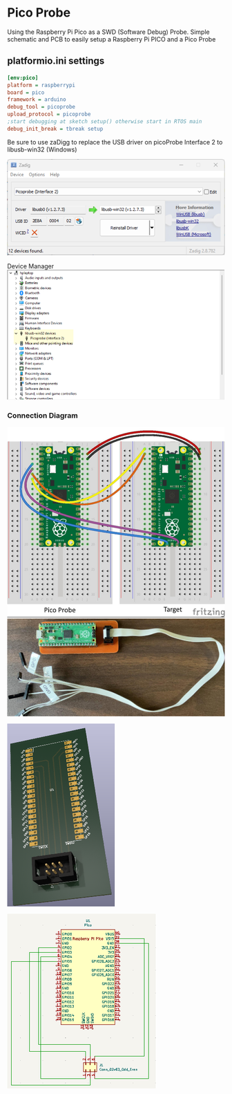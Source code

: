 # Pico Probe 
Using the Raspberry Pi Pico as a SWD (Software Debug) Probe.  Simple schematic and PCB to easily setup a Raspberry Pi PICO and a Pico Probe

## platformio.ini settings 
```ini
[env:pico]
platform = raspberrypi
board = pico
framework = arduino
debug_tool = picoprobe
upload_protocol = picoprobe
;start debugging at sketch setup() otherwise start in RTOS main
debug_init_break = tbreak setup

```
Be sure to use zaDigg to replace the USB driver on picoProbe Interface 2 to libusb-win32 (Windows)

![zadigg](./content/zadigg.png)

Device Manager
![Device Manger](./content/devices.png)

### Connection Diagram 
![fritzing diagram](./content/wiring.jpg)
![finished board](./content/finishedproduct.jpg)

![PCB](./content/3dview.png)

![Schematic](./content/schematic.png)
